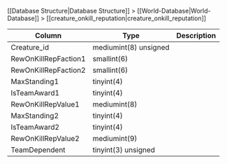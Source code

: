 [[Database Structure|Database Structure]] > [[World-Database|World-Database]] > [[creature_onkill_reputation|creature_onkill_reputation]]

Column | Type | Description
--- | --- | ---
Creature_id | mediumint(8) unsigned | 
RewOnKillRepFaction1 | smallint(6) | 
RewOnKillRepFaction2 | smallint(6) | 
MaxStanding1 | tinyint(4) | 
IsTeamAward1 | tinyint(4) | 
RewOnKillRepValue1 | mediumint(8) | 
MaxStanding2 | tinyint(4) | 
IsTeamAward2 | tinyint(4) | 
RewOnKillRepValue2 | mediumint(9) | 
TeamDependent | tinyint(3) unsigned | 
